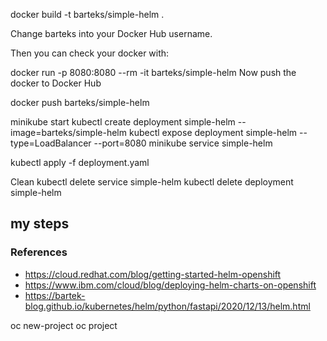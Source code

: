 
docker build -t barteks/simple-helm .

Change barteks into your Docker Hub username.

Then you can check your docker with:

docker run -p 8080:8080 --rm -it barteks/simple-helm
Now push the docker to Docker Hub

docker push barteks/simple-helm


minikube start
kubectl create deployment simple-helm --image=barteks/simple-helm
kubectl expose deployment simple-helm --type=LoadBalancer --port=8080
minikube service simple-helm



kubectl apply -f deployment.yaml

Clean
kubectl delete service simple-helm
kubectl delete deployment simple-helm




## my steps

### References
- https://cloud.redhat.com/blog/getting-started-helm-openshift
- https://www.ibm.com/cloud/blog/deploying-helm-charts-on-openshift
- https://bartek-blog.github.io/kubernetes/helm/python/fastapi/2020/12/13/helm.html

oc new-project <project name>
oc project <project name>